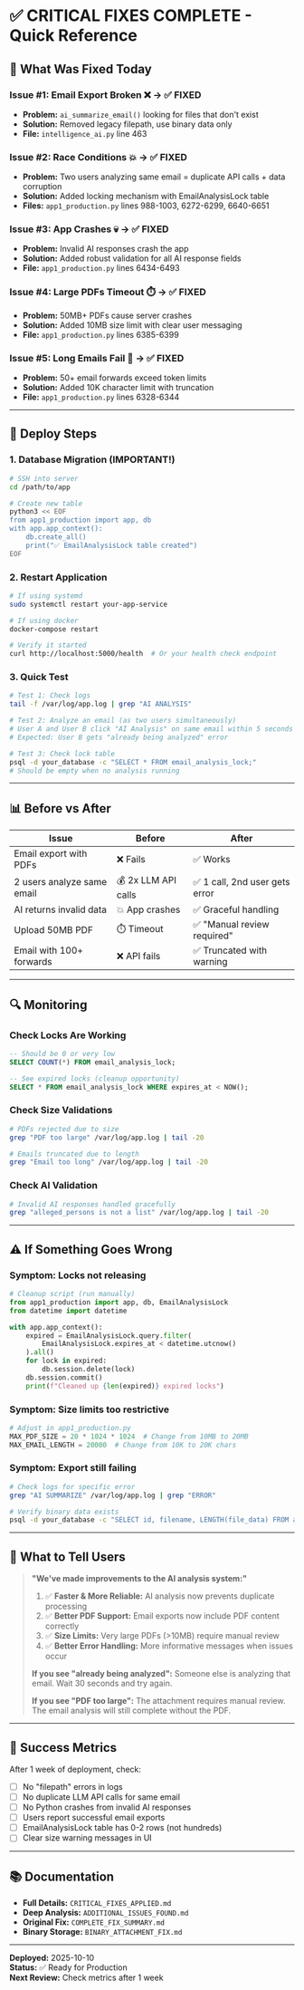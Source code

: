 # ✅ CRITICAL FIXES COMPLETE - Quick Reference

## 🎯 What Was Fixed Today

### Issue #1: Email Export Broken ❌ → ✅ FIXED
- **Problem:** `ai_summarize_email()` looking for files that don't exist
- **Solution:** Removed legacy filepath, use binary data only
- **File:** `intelligence_ai.py` line 463

### Issue #2: Race Conditions 💥 → ✅ FIXED  
- **Problem:** Two users analyzing same email = duplicate API calls + data corruption
- **Solution:** Added locking mechanism with EmailAnalysisLock table
- **Files:** `app1_production.py` lines 988-1003, 6272-6299, 6640-6651

### Issue #3: App Crashes 💀 → ✅ FIXED
- **Problem:** Invalid AI responses crash the app
- **Solution:** Added robust validation for all AI response fields
- **File:** `app1_production.py` lines 6434-6493

### Issue #4: Large PDFs Timeout ⏱️ → ✅ FIXED
- **Problem:** 50MB+ PDFs cause server crashes
- **Solution:** Added 10MB size limit with clear user messaging
- **File:** `app1_production.py` lines 6385-6399

### Issue #5: Long Emails Fail 📧 → ✅ FIXED
- **Problem:** 50+ email forwards exceed token limits
- **Solution:** Added 10K character limit with truncation
- **File:** `app1_production.py` lines 6328-6344

---

## 🚀 Deploy Steps

### 1. Database Migration (IMPORTANT!)
```bash
# SSH into server
cd /path/to/app

# Create new table
python3 << EOF
from app1_production import app, db
with app.app_context():
    db.create_all()
    print("✅ EmailAnalysisLock table created")
EOF
```

### 2. Restart Application
```bash
# If using systemd
sudo systemctl restart your-app-service

# If using docker
docker-compose restart

# Verify it started
curl http://localhost:5000/health  # Or your health check endpoint
```

### 3. Quick Test
```bash
# Test 1: Check logs
tail -f /var/log/app.log | grep "AI ANALYSIS"

# Test 2: Analyze an email (as two users simultaneously)
# User A and User B click "AI Analysis" on same email within 5 seconds
# Expected: User B gets "already being analyzed" error

# Test 3: Check lock table
psql -d your_database -c "SELECT * FROM email_analysis_lock;"
# Should be empty when no analysis running
```

---

## 📊 Before vs After

| Issue | Before | After |
|-------|--------|-------|
| Email export with PDFs | ❌ Fails | ✅ Works |
| 2 users analyze same email | 💰 2x LLM API calls | ✅ 1 call, 2nd user gets error |
| AI returns invalid data | 💥 App crashes | ✅ Graceful handling |
| Upload 50MB PDF | ⏱️ Timeout | ✅ "Manual review required" |
| Email with 100+ forwards | ❌ API fails | ✅ Truncated with warning |

---

## 🔍 Monitoring

### Check Locks Are Working
```sql
-- Should be 0 or very low
SELECT COUNT(*) FROM email_analysis_lock;

-- See expired locks (cleanup opportunity)
SELECT * FROM email_analysis_lock WHERE expires_at < NOW();
```

### Check Size Validations
```bash
# PDFs rejected due to size
grep "PDF too large" /var/log/app.log | tail -20

# Emails truncated due to length
grep "Email too long" /var/log/app.log | tail -20
```

### Check AI Validation
```bash
# Invalid AI responses handled gracefully
grep "alleged_persons is not a list" /var/log/app.log | tail -20
```

---

## ⚠️ If Something Goes Wrong

### Symptom: Locks not releasing
```python
# Cleanup script (run manually)
from app1_production import app, db, EmailAnalysisLock
from datetime import datetime

with app.app_context():
    expired = EmailAnalysisLock.query.filter(
        EmailAnalysisLock.expires_at < datetime.utcnow()
    ).all()
    for lock in expired:
        db.session.delete(lock)
    db.session.commit()
    print(f"Cleaned up {len(expired)} expired locks")
```

### Symptom: Size limits too restrictive
```python
# Adjust in app1_production.py
MAX_PDF_SIZE = 20 * 1024 * 1024  # Change from 10MB to 20MB
MAX_EMAIL_LENGTH = 20000  # Change from 10K to 20K chars
```

### Symptom: Export still failing
```bash
# Check logs for specific error
grep "AI SUMMARIZE" /var/log/app.log | grep "ERROR"

# Verify binary data exists
psql -d your_database -c "SELECT id, filename, LENGTH(file_data) FROM attachment WHERE file_data IS NOT NULL LIMIT 10;"
```

---

## 📝 What to Tell Users

> **"We've made improvements to the AI analysis system:"**
> 
> 1. ✅ **Faster & More Reliable:** AI analysis now prevents duplicate processing
> 2. ✅ **Better PDF Support:** Email exports now include PDF content correctly  
> 3. ✅ **Size Limits:** Very large PDFs (>10MB) require manual review
> 4. ✅ **Better Error Handling:** More informative messages when issues occur
> 
> **If you see "already being analyzed":** Someone else is analyzing that email. Wait 30 seconds and try again.
> 
> **If you see "PDF too large":** The attachment requires manual review. The email analysis will still complete without the PDF.

---

## 🎉 Success Metrics

After 1 week of deployment, check:
- [ ] No "filepath" errors in logs
- [ ] No duplicate LLM API calls for same email
- [ ] No Python crashes from invalid AI responses
- [ ] Users report successful email exports
- [ ] EmailAnalysisLock table has 0-2 rows (not hundreds)
- [ ] Clear size warning messages in UI

---

## 📚 Documentation

- **Full Details:** `CRITICAL_FIXES_APPLIED.md`
- **Deep Analysis:** `ADDITIONAL_ISSUES_FOUND.md`  
- **Original Fix:** `COMPLETE_FIX_SUMMARY.md`
- **Binary Storage:** `BINARY_ATTACHMENT_FIX.md`

---

**Deployed:** 2025-10-10  
**Status:** ✅ Ready for Production  
**Next Review:** Check metrics after 1 week


